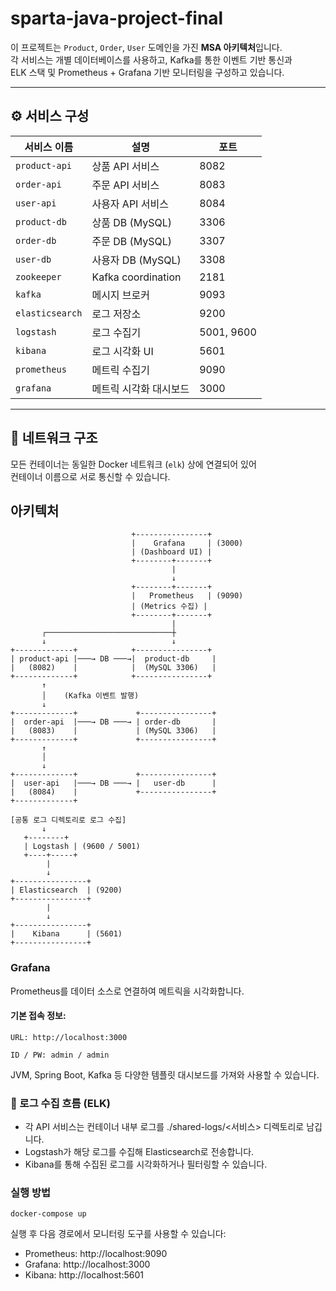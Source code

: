 # sparta-java-project-final
이 프로젝트는 `Product`, `Order`, `User` 도메인을 가진 **MSA 아키텍처**입니다.  
각 서비스는 개별 데이터베이스를 사용하고, Kafka를 통한 이벤트 기반 통신과  
ELK 스택 및 Prometheus + Grafana 기반 모니터링을 구성하고 있습니다.

---

## ⚙️ 서비스 구성

| 서비스 이름     | 설명                            | 포트        |
|----------------|----------------------------------|-------------|
| `product-api`  | 상품 API 서비스                 | 8082        |
| `order-api`    | 주문 API 서비스                 | 8083        |
| `user-api`     | 사용자 API 서비스               | 8084        |
| `product-db`   | 상품 DB (MySQL)                | 3306        |
| `order-db`     | 주문 DB (MySQL)                | 3307        |
| `user-db`      | 사용자 DB (MySQL)              | 3308        |
| `zookeeper`    | Kafka coordination              | 2181        |
| `kafka`        | 메시지 브로커                   | 9093        |
| `elasticsearch`| 로그 저장소                    | 9200        |
| `logstash`     | 로그 수집기                    | 5001, 9600  |
| `kibana`       | 로그 시각화 UI                 | 5601        |
| `prometheus`   | 메트릭 수집기                  | 9090        |
| `grafana`      | 메트릭 시각화 대시보드         | 3000        |

---

## 🔗 네트워크 구조

모든 컨테이너는 동일한 Docker 네트워크 (`elk`) 상에 연결되어 있어  
컨테이너 이름으로 서로 통신할 수 있습니다.

## 아키텍처
```text
                           +----------------+
                           |    Grafana     | (3000)
                           | (Dashboard UI) |
                           +--------+-------+
                                    |
                                    ↓
                           +--------+-------+
                           |   Prometheus   | (9090)
                           | (Metrics 수집) |
                           +--------+-------+
                                    |
       ┌────────────────────────────┼
       ↓                            ↓                            
+-------------+            +----------------+           
| product-api |───→ DB ───→|  product-db     |          
|   (8082)    |            |  (MySQL 3306)   |           
+-------------+            +----------------+           
       ↑
       │    (Kafka 이벤트 발행)
       ↓
+-------------+             +----------------+
|  order-api  |───→ DB ───→ | order-db       |
|   (8083)    |             | (MySQL 3306)   |
+-------------+             +----------------+
       ↑
       │
       ↓
+-------------+             +----------------+
|  user-api   |───→ DB ───→ |   user-db      |
|   (8084)    |             +----------------+
+-------------+

[공통 로그 디렉토리로 로그 수집]
       ↓
   +--------+
   | Logstash | (9600 / 5001)
   +----+-----+
        |
        ↓
+----------------+
| Elasticsearch  | (9200)
+----------------+
        |
        ↓
+----------------+
|    Kibana      | (5601)
+----------------+

```

### Grafana
Prometheus를 데이터 소스로 연결하여 메트릭을 시각화합니다.

#### 기본 접속 정보:

```text
URL: http://localhost:3000

ID / PW: admin / admin
```


JVM, Spring Boot, Kafka 등 다양한 템플릿 대시보드를 가져와 사용할 수 있습니다.

### 📝 로그 수집 흐름 (ELK)
- 각 API 서비스는 컨테이너 내부 로그를 ./shared-logs/<서비스> 디렉토리로 남깁니다.
- Logstash가 해당 로그를 수집해 Elasticsearch로 전송합니다.
- Kibana를 통해 수집된 로그를 시각화하거나 필터링할 수 있습니다.

###  실행 방법
```shell
docker-compose up
```
실행 후 다음 경로에서 모니터링 도구를 사용할 수 있습니다:

- Prometheus: http://localhost:9090
- Grafana: http://localhost:3000
- Kibana: http://localhost:5601